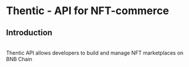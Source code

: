 # Thentic - API for NFT-commerce
<h2>Introduction</h2><br>
Thentic API allows developers to build and manage NFT marketplaces on BNB Chain
